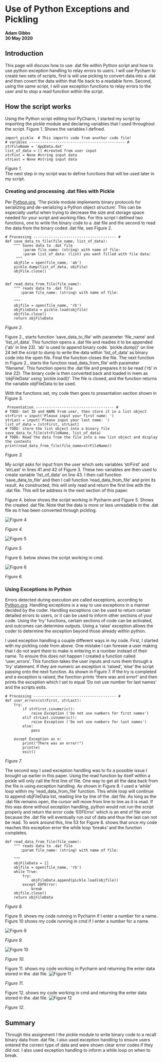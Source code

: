 # Use of Python Exceptions and Pickling
**Adam Gibbs**  
**30 May 2020**
## Introduction
This page will discuss how to use .dat file within Python script and how to use python exception handling to relay errors to users. I will use Pycham to create two sets of scripts, first is will use picking to convert data into a .dat and then covert the data within that file back to a readable form.  Second, using the same script, I will use exception functions to relay errors to the user and to stop a read function within the script. 


## How the script works
Using the Python script editing tool PyCharm, I started my script by importing the pickle module and declaring variables that I used throughout the script. Figure 1. Shows the variables I defined. 
```
import pickle  # This imports code from another code file!
# varibles -------------------------------------------- #
strFileName = 'AppData.dat'
list_of_data = [] #created from user input
strFist = None #string input data
strLast = None #string input data
```
*Figure 1.*  
The next step in my script was to define functions that will be used later in my script. 

### Creating and processing .dat files with Pickle
Per [Python.org](https://docs.python.org/3/library/pickle.html), ‘The pickle module implements binary protocols for serializing and de-serializing a Python object structure’. This can be especially useful when trying to decrease the size and storage space needed for your script and working files. For this script I defined two functions, one to write the binary code to a .dat file and the second to read the data from the binary coded .dat file, see Figure 2.  
```
# Processing -------------------------------------- #
def save_data_to_file(file_name, list_of_data):
    """ Saves data to .dat file
        :param file_name: (string) with name of file:
        :param list_of_data: (list) you want filled with file data:
     """
    objFile = open(file_name, 'ab')
    pickle.dump(list_of_data, objFile)
    objFile.close()


def read_data_from_file(file_name):
    """ reads data to .dat file
       :param file_name: (string) with name of file:

    """
    objfile = open(file_name, 'rb')
    objFileData = pickle.load(objfile)
    objfile.close()
    return objFileData
```
*Figure 2.*  

Figure 2., starts function ‘save_data_to_file’ with parameter ‘file_name’ and ‘list_of_data’. This function opens a .dat file and readies it to be appended ('ab' in line 23). ‘ab’ is used to append binary code. ‘pickle.dump()’ on line 24 tell the script to dump to write the data within ‘list_of_data’ as binary code into the open file. Final the function closes the file. 
The next function in Figure 2., starts the function read_data_from_file’ with parameter ‘filename’. This function opens the .dat file and prepares it to be read (‘rb’ in line 22). The binary code is then converted back and loaded in mem as ‘objFileData’ using ‘pickle.load()’. The file is closed, and the function returns the variable objFileData to be used.  

With the functions set, my code then goes to presentation section shown in Figure 3. 
```
 Presentation ------------------------------------ #
# TODO: Get ID and NAME From user, then store it in a list object
strFirst = input('Please input your first name: ')
strLast = input('Please input your last name: ')
list_of_data = [strFirst, strLast]
# TODO: store the list object into a binary file
save_data_to_file(strFileName, list_of_data)
# TODO: Read the data from the file into a new list object and display the contents
print(read_data_from_file(file_name=strFileName))
```
*Figure 3.*  

My script asks for input from the user which sets variables ‘strFirst’ and ‘strLast’ in lines 41 and 42 of Figure 3. These two variables are then used to create variable ‘list_of_data’ on line 43. I then call function ‘save_data_to_file’ and then I call function ‘read_data_from_file’ and print its result. As constructed, this will only read and return the first line with the .dat file. This will be address in the next section of this paper. 

Figure 4. below shows the script working in Pycharm and Figure 5. Shows the created .dat file. Note that the data is more or less unreadable in the .dat file as it has been converted through pickling.

![Figure 4](hhttps://agibbs-uscg.github.io/IntroToProg-Python-Mod07/Figure%204.png)  

*Figure 4.*  

![Figure 5](https://github.com/agibbs-uscg/IntroToProg-Python-Mod07/blob/master/docs/Figure%205..png "Figure 5.")  

*Figure 5.*  

Figure 6. below shows the script working in cmd.  

![Figure 6](https://github.com/agibbs-uscg/IntroToProg-Python-Mod07/blob/master/docs/Figure%206..png "Figure 6.")  

*Figure 6.*

### Using Exceptions in Python  

Errors detected during execution are called exceptions, according to [Python.org](https://docs.python.org/3/tutorial/errors.html#exceptions). Handling exceptions is a way to use exceptions in a manner decided by the coder. Handling exceptions can be used to return certain detailed errors to users, or it can be used to inform other sections of your code. Using the ‘try’ functions, certain sections of code can be activated, and outcomes can determine outputs. Using a ‘raise’ exception allows the coder to determine the exception beyond those already within python.  

I used exception handling a couple different ways in my code. First, I started with my pickling code from above. One mistake I can foresee a user making that I do not want them to make is entering in a number instead of their name. To ensure this does not happen I created a function called ‘user_errors’. This function takes the user inputs and runs them through a ‘try’ statement. If they are numeric an exception is ‘raised’, ‘else’ the script passing onto the next function. As shown in Figure 7. If the try is completed and a exception is raised, the function prints ‘there was and error!’ and then prints the exception which I set to equal ‘Do not use number for last names’ and the scripts exits. 

```
# Processing -------------------------------------- #
def user_errors(strFirst, strLast):
    try:
        if strFirst.isnumeric():
            raise Exception ('Do not use numbers for first names')
        elif strLast.isnumeric():
            raise Exception ('Do not use numbers for last names')
        else:
            pass

    except Exception as e:
        print("There was an error!")
        print(e)
        exit()
```
*Figure 7.*  

The second way I used exception handling was to fix a possible issue I brought up earlier in this paper. Using the read function by itself within a pickle will only call the first line of file. One way to get all the data back from the file is using exception handling. As shown in Figure 8. I used a ‘while’ loop within my ‘read_data_from_file’ function. This while loop will continue to append objFileData list, reading line by line of the .dat file. As long as the .dat file remains open, the cursor will move from line to line as it is read. If this was done without exception handling, python would not run the script properly and return the error code ‘E0FError’ which is an end of file error because the .dat file will eventually run out of data and thus the last can not be read. To work around this, line 53 for Figure 8. shows that once my code reaches this exception error the while loop ‘breaks’ and the function completes. 
```
def read_data_from_file(file_name):
    """ reads data to .dat file
       :param file_name: (string) with name of file:

    """
    objFileData = []
    objfile = open(file_name, 'rb')
    while True:
        try:
            objFileData.append(pickle.load(objfile))
        except EOFError:
            break
    objfile.close()
    return objFileData
```
*Figure 8.*  
    
Figure 9. shows my code running in Pycharm if I enter a number for a name. Figure 10 shows my code running in cmd if I enter a number for a name.  

![Figure 9](https://github.com/agibbs-uscg/IntroToProg-Python-Mod07/blob/master/docs/Figure%209..png "Figure 9.")  

*Figure 9.*

![Figure 10](https://github.com/agibbs-uscg/IntroToProg-Python-Mod07/blob/master/docs/Figure%2010%2C.png "Figure 10.")  

*Figure 10.*  

Figure 11. shows my code working in Pycharm and returning the enter data stored in the .dat file.
![Figure 11](https://github.com/agibbs-uscg/IntroToProg-Python-Mod07/blob/master/docs/Figure%2011..png "Figure 11.")

*Figure 11.*

Figure 12. shows my code working in cmd and returning the enter data stored in the .dat file. 
![Figure 12](https://github.com/agibbs-uscg/IntroToProg-Python-Mod07/blob/master/docs/Figure%2012..png "Figure 12.")

*Figure 12.*
## Summary
Through this assignment I the pickle module to write binary code to a recall binary data from .dat file. I also used exception handling to ensure users entered the correct type of data and were shown clear error codes if they did not. I also used exception handling to inform a while loop on when to break. 
